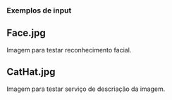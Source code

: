 ### Exemplos de input

## Face.jpg

Imagem para testar reconhecimento facial.

## CatHat.jpg

Imagem para testar serviço de descriação da imagem.
